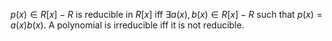 $p(x) \in R[x]-R$ is reducible in $R[x]$ iff $\exists a(x), b(x) \in R[x]-R$ such that $p(x) = a(x)b(x)$.
A polynomial is irreducible iff it is not reducible.
